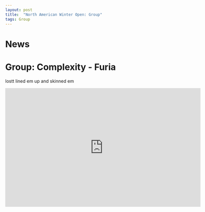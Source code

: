 ```yaml
---
layout: post
title:  "North American Winter Open: Group"
tags: Group
---
```

# News


# Group: Complexity - Furia

lostt lined em up and skinned em
<iframe src="https://clips.twitch.tv/embed?clip=SparklingRenownedAppleSmoocherZ-aEUabkWDQypxihdJ&parent=www.example.com" frameborder="0" allowfullscreen="true" scrolling="no" height="378" width="620"></iframe>
